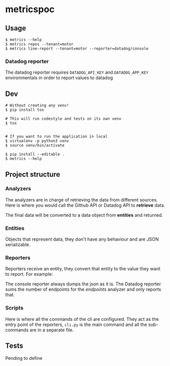 # metricspoc

## Usage

```
$ metrics --help
$ metrics repos --tenant=motor
$ metrics line-report --tenant=motor --reporter=datadog/console
```

### Datadog reporter

The datadog reporter requires `DATADOG_API_KEY` and `DATADOG_APP_KEY` environmentals in order to report values to datadog

## Dev

```
# Without creating any venv!
$ pip install tox

# This will run codestyle and tests on its own venv
$ tox


# If you want to run the application in local
$ virtualenv -p python3 venv
$ source venv/bin/activate

$ pip install --editable .
$ metrics --help
```

## Project structure

### Analyzers

The analyzers are in charge of retrieving the data from different sources.
Here is where you would call the Github API or Datadog API to **retrieve** data.

The final data will be converted to a data object from **entities** and returned.

### Entities

Objects that represent data, they don't have any behaviour and are JSON serializable.


### Reporters

Reporters receive an entity, they convert that entity to the value they want to report.
For example:

The console reporter always dumps the json as it is.
The Datadog reporter sums the number of endpoints for the *endpoints* analyzer and only reports that.

### Scripts

Here is where all the commands of the cli are configured.
They act as the entry point of the reporters, `cli.py` is the main command and all the sub-commands are in a separate file.


## Tests

Pending to define

